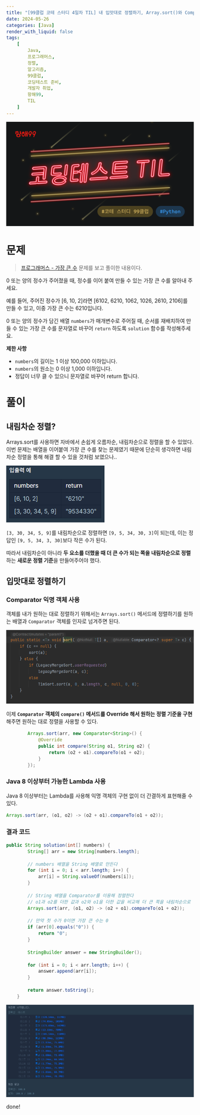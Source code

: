 ```yaml
---
title: "[99클럽 코테 스터디 4일차 TIL] 내 입맛대로 정렬하기, Array.sort()와 Comparator"
date: 2024-05-26
categories: [Java]
render_with_liquid: false
tags:
    [
        Java,
        프로그래머스,
        정렬,
        알고리즘,
        99클럽,
        코딩테스트 준비,
        개발자 취업,
        항해99,
        TIL
    ]
---
```


![99클럽 썸네일](/assets/img/posts/99클럽_thumbnail.png)

# 문제
> [프로그래머스 - 가장 큰 수](https://school.programmers.co.kr/learn/courses/30/lessons/42746?language=java) 문제를 보고 풀이한 내용이다.

0 또는 양의 정수가 주어졌을 때, 정수를 이어 붙여 만들 수 있는 가장 큰 수를 알아내 주세요.

예를 들어, 주어진 정수가 [6, 10, 2]라면 [6102, 6210, 1062, 1026, 2610, 2106]를 만들 수 있고, 이중 가장 큰 수는 6210입니다.

0 또는 양의 정수가 담긴 배열 `numbers`가 매개변수로 주어질 때, 순서를 재배치하여 만들 수 있는 가장 큰 수를 문자열로 바꾸어 `return` 하도록 `solution` 함수를 작성해주세요.

**제한 사항**
- `numbers`의 길이는 1 이상 100,000 이하입니다.
- `numbers`의 원소는 0 이상 1,000 이하입니다.
- 정답이 너무 클 수 있으니 문자열로 바꾸어 return 합니다.

# 풀이
## 내림차순 정렬?
Arrays.sort를 사용하면 자바에서 손쉽게 오름차순, 내림차순으로 정렬을 할 수 있었다. 이번 문제는 배열을 이어붙여 가장 큰 수를 찾는 문제였기 때문에 단순히 생각하면 내림차순 정렬을 통해 해결 할 수 있을 것처럼 보였으나..

![입력 예제](/assets/img/posts/2024-05-26-2.png)

`[3, 30, 34, 5, 9]`를 내림차순으로 정렬하면 `[9, 5, 34, 30, 3]`이 되는데, 이는 정답인 `[9, 5, 34, 3, 30]`보다 작은 수가 된다.

따라서 내림차순이 아니라 **두 요소를 더했을 때 더 큰 수가 되는 쪽을 내림차순으로 정렬**하는 **새로운 정렬 기준**을 만들어주어야 했다.

## 입맛대로 정렬하기
### Comparator 익명 객체 사용
객체를 내가 원하는 대로 정렬하기 위해서는 `Arrays.sort()` 메서드에 정렬하기를 원하는 배열과 `Comparator` 객체를 인자로 넘겨주면 된다.

![Ararys.sort()](/assets/img/posts/2024-05-26-3.png)

이제 **`Comparator` 객체의 `compare()` 메서드를 Override 해서 원하는 정렬 기준을 구현**해주면 원하는 대로 정렬을 사용할 수 있다.

```java
        Arrays.sort(arr, new Comparator<String>() {
            @Override
            public int compare(String o1, String o2) {
                return (o2 + o1).compareTo(o1 + o2);
            }
        });
```

### Java 8 이상부터 가능한 Lambda 사용
Java 8 이상부터는 Lambda를 사용해 익명 객체의 구현 없이 더 간결하게 표현해줄 수 있다.

```java
Arrays.sort(arr, (o1, o2) -> (o2 + o1).compareTo(o1 + o2));
```

### 결과 코드
```java
public String solution(int[] numbers) {
        String[] arr = new String[numbers.length];

        // numbers 배열을 String 배열로 만든다
        for (int i = 0; i < arr.length; i++) {
            arr[i] = String.valueOf(numbers[i]);
        }

        // String 배열을 Comparator를 이용해 정렬한다
        // o1과 o2를 더한 값과 o2와 o1을 더한 값을 비교해 더 큰 쪽을 내림차순으로 정렬한다
        Arrays.sort(arr, (o1, o2) -> (o2 + o1).compareTo(o1 + o2));

        // 만약 첫 수가 0이면 가장 큰 수는 0
        if (arr[0].equals("0")) {
            return "0";
        }

        StringBuilder answer = new StringBuilder();

        for (int i = 0; i < arr.length; i++) {
            answer.append(arr[i]);
        }

        return answer.toString();
    }
```

![채점 결과](/assets/img/posts/2024-05-26-1.png)

done!